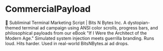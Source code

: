 # CommercialPayload
🧠 Subliminal Terminal Marketing Script | Bits N Bytes Inc. A dystopian-themed terminal ad campaign using ANSI color scrolls, progress bars, and philosophical payloads from our eBook "If I Were the Architect of the Modern Age."  Simulated system injection meets guerrilla branding. Runs loud. Hits harder.  Used in real-world BitsNBytes.ai ad drops.
